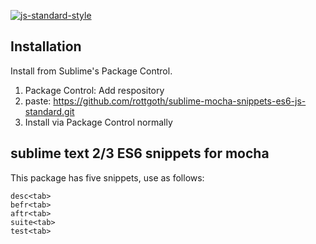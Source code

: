 [![js-standard-style](https://img.shields.io/badge/code%20style-standard-brightgreen.svg)](http://standardjs.com/)

## Installation

Install from Sublime's Package Control.

1. Package Control: Add respository
2. paste: https://github.com/rottgoth/sublime-mocha-snippets-es6-js-standard.git
3. Install via Package Control normally

## sublime text 2/3 ES6 snippets for mocha

This package has five snippets, use as follows:

	desc<tab>
	befr<tab>
	aftr<tab>
	suite<tab>
	test<tab>
